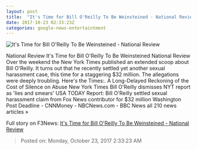 ```yaml
---
layout: post
title:  "It's Time for Bill O'Reilly To Be Weinsteined - National Review"
date: 2017-10-23 02:33:23Z
categories: google-news-entertaintment
---
```


![It's Time for Bill O'Reilly To Be Weinsteined - National Review](http://c10.nrostatic.com/sites/default/files/uploaded/349D7388-4376-41CB-94F2-6040C8DC14BD.jpeg)

National Review It's Time for Bill O'Reilly To Be Weinsteined National Review Over the weekend the New York Times published an extended scoop about Bill O'Reilly. It turns out that he recently settled yet another sexual harassment case, this time for a staggering $32 million. The allegations were deeply troubling. Here's the Times:. A Long-Delayed Reckoning of the Cost of Silence on Abuse New York Times Bill O'Reilly dismisses NYT report as 'lies and smears' USA TODAY Report: Bill O'Reilly settled sexual harassment claim from Fox News contributor for $32 million Washington Post Deadline - CNNMoney - NBCNews.com - BBC News all 210 news articles »


Full story on F3News: [It's Time for Bill O'Reilly To Be Weinsteined - National Review](http://www.f3nws.com/n/2XtEXD)

> Posted on: Monday, October 23, 2017 2:33:23 AM
